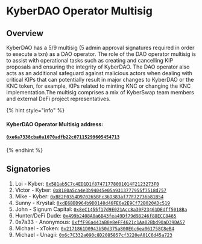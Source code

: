 # KyberDAO Operator Multisig

## Overview

KyberDAO has a 5/9 multisig (5 admin approval signatures required in order to execute a txn) as a DAO operator. The role of the DAO operator multisig is to assist with operational tasks such as creating and cancelling KIP proposals and ensuring the integrity of KyberDAO. The DAO operator also acts as an additional safeguard against malicious actors when dealing with critical KIPs that can potentially result in major changes to KyberDAO or the KNC token, for example, KIPs related to minting KNC or changing the KNC implementation.The multisig comprises a mix of KyberSwap team members and external DeFi project representatives.

{% hint style="info" %}
#### KyberDAO Operator Multisig address:&#x20;

#### [`0xe6a7338cba0a1070adfb22c07115299605454713`](https://etherscan.io/address/0xe6a7338cba0a1070adfb22c07115299605454713)
{% endhint %}

## Signatories

1. Loi - Kyber: [`0x581ab5C7c4ED1D1f87471778001014F2123273F0`](https://etherscan.io/address/0x581ab5C7c4ED1D1f87471778001014F2123273F0)
2. Victor - Kyber: [`0x8180a5ca4e3b94045e05a9313777955f7518d757`](https://etherscan.io/address/0x8180a5ca4e3b94045e05a9313777955f7518d757)
3. Mike - Kyber: [`0xBE2F0354D970265BFc36D383af77F72736b81B54`](https://etherscan.io/address/0xBE2F0354D970265BFc36D383af77F72736b81B54)
4. Sunny - Krystal: [`0xdE6BBD964b9D0148d46FE6e2E9Cf72B020ADc519`](https://etherscan.io/address/0xdE6BBD964b9D0148d46FE6e2E9Cf72B020ADc519)
5. John - Signum Capital: [`0x8eC1455f17d9E021Acc8a30F23461DEdff5018Ba`](https://etherscan.io/address/0x8eC1455f17d9E021Acc8a30F23461DEdff5018Ba)
6. Hunter/DeFi Dude: [`0x499b2408A0a6B43fea49Df79d98246f88ECC8465`](https://etherscan.io/address/0x499b2408A0a6B43fea49Df79d98246f88ECC8465)
7. 0x7a33 - Anonymous: [`0xffF96a443aB8e8eFF4621c1Aa02Bbd90aD39DA57`](https://etherscan.io/address/0xffF96a443aB8e8eFF4621c1Aa02Bbd90aD39DA57)
8. Michael - xToken: [`0x2171861D0943b50d375a800E6c6ea061758C8eB4`](https://etherscan.io/address/0x2171861D0943b50d375a800E6c6ea061758C8eB4)
9. Michael - Unagii: [`0x6c7C332a090c8D2085857cf3220eA01C6d45a723`](https://etherscan.io/address/0x6c7C332a090c8D2085857cf3220eA01C6d45a723)
